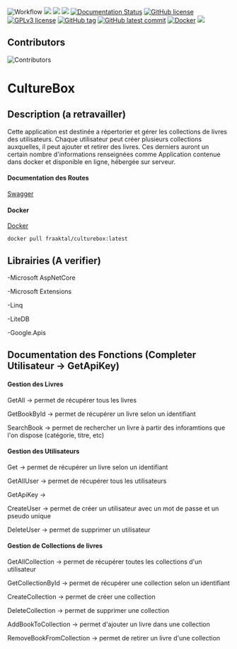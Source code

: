 
![Workflow](https://github.com/Fraaktal/CultureBox/actions/workflows/workflow.yml/badge.svg)
![](https://img.shields.io/github/languages/top/Fraaktal/CultureBox)
![](https://img.shields.io/github/issues-raw/Fraaktal/CultureBox)
![](https://img.shields.io/github/issues-closed-raw/Fraaktal/CultureBox)
[![Documentation Status](https://readthedocs.org/projects/ansicolortags/badge/?version=latest)](http://ansicolortags.readthedocs.io/?badge=latest)
[![GitHub license](https://img.shields.io/github/license/Fraaktal/CultureBox.svg)](https://github.com/Fraaktal/CultureBox/blob/master/LICENSE)
[![GPLv3 license](https://img.shields.io/badge/License-GPLv3-blue.svg)](http://perso.crans.org/besson/LICENSE.html)
[![GitHub tag](https://img.shields.io/github/tag/Fraaktal/CultureBox.svg)](https://GitHub.com/Fraaktal/CultureBox/tags/)
[![GitHub latest commit](https://badgen.net/github/last-commit/Fraaktal/CultureBox)](https://GitHub.com/Fraaktal/CultureBox/commit/)
[![Docker](https://badgen.net/badge/icon/docker?icon=docker&label)](https://https://docker.com/)
![](https://img.shields.io/github/repo-size/Fraaktal/CultureBox)

## Contributors
![Contributors](https://contrib.rocks/image?repo=Fraaktal/CultureBox) 

# CultureBox

## Description (a retravailler)
Cette application est destinée a répertorier et gérer les collections de livres des utilisateurs. Chaque utilisateur peut créer plusieurs collections auxquelles, il peut ajouter et retirer des livres. Ces derniers auront un certain nombre d'informations renseignées comme
Application contenue dans docker et disponible en ligne, hébergée sur serveur.


#### Documentation des Routes
[Swagger](http://server-fraaktal.ddns.net:4208/swagger/index.html#/User/User_GetAllUser)


#### Docker
[Docker](https://hub.docker.com/r/fraaktal/culturebox)  

` docker pull fraaktal/culturebox:latest `


## Librairies (A verifier)
-Microsoft AspNetCore

-Microsoft Extensions

-Linq

-LiteDB

-Google.Apis

## Documentation des Fonctions (Completer Utilisateur -> GetApiKey)

#### Gestion des Livres

GetAll -> permet de récupérer tous les livres

GetBookById -> permet de récupérer un livre selon un identifiant 

SearchBook -> permet de rechercher un livre à partir des inforamtions que l'on dispose (catégorie, titre, etc)

#### Gestion des Utilisateurs

Get -> permet de récupérer un livre selon un identifiant

GetAllUser -> permet de récupérer tous les utilisateurs

GetApiKey ->

CreateUser -> permet de créer un utilisateur avec un mot de passe et un pseudo unique

DeleteUser -> permet de supprimer un utilisateur

#### Gestion de Collections de livres

GetAllCollection -> permet de récupérer toutes les collections d'un utilisateur

GetCollectionById -> permet de récupérer une collection selon un identifiant

CreateCollection -> permet de créer une collection

DeleteCollection -> permet de supprimer une collection

AddBookToCollection -> permet d'ajouter un livre dans une collection

RemoveBookFromCollection -> permet de retirer un livre d'une collection

